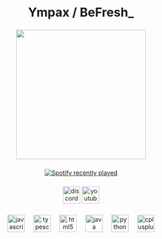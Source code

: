 <br clear="both">

<h1 align="center">Ympax / BeFresh_</h1>

###

<div align="center">
  <img height="300" src="https://i.imgur.com/Y7elKWz.png"  />
</div>

###

<div align="center">
  <a href="https://open.spotify.com/user/6xhevxqs9xlzxt3a1rgvxijjg">
    <img src="https://spotify-recently-played-readme.vercel.app/api?user=6xhevxqs9xlzxt3a1rgvxijjg&count=5&unique=true" alt="Spotify recently played"  />
  </a>
</div>

###

<div align="center">
  <img src="https://img.shields.io/static/v1?message=echeancebv.&logo=discord&label=&color=7289DA&logoColor=white&labelColor=&style=for-the-badge" height="40" alt="discord logo"  />
  <a href="https://www.youtube.com/@Ympax" target="_blank">
    <img src="https://img.shields.io/static/v1?message=Ympax&logo=youtube&label=&color=FF0000&logoColor=white&labelColor=&style=for-the-badge" height="40" alt="youtube logo"  />
  </a>
</div>

###

<div align="center">
  <img src="https://cdn.simpleicons.org/javascript/F7DF1E" height="40" alt="javascript logo"  />
  <img width="12" />
  <img src="https://cdn.simpleicons.org/typescript/3178C6" height="40" alt="typescript logo"  />
  <img width="12" />
  <img src="https://cdn.simpleicons.org/html5/E34F26" height="40" alt="html5 logo"  />
  <img width="12" />
  <img src="https://skillicons.dev/icons?i=java" height="40" alt="java logo"  />
  <img width="12" />
  <img src="https://cdn.simpleicons.org/python/3776AB" height="40" alt="python logo"  />
  <img width="12" />
  <img src="https://cdn.simpleicons.org/c++/00599C" height="40" alt="cplusplus logo"  />
</div>

###
